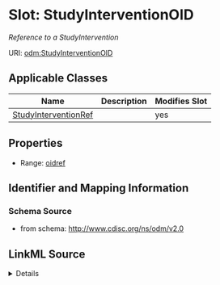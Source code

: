 # Slot: StudyInterventionOID


_Reference to a StudyIntervention_



URI: [odm:StudyInterventionOID](http://www.cdisc.org/ns/odm/v2.0/StudyInterventionOID)



<!-- no inheritance hierarchy -->




## Applicable Classes

| Name | Description | Modifies Slot |
| --- | --- | --- |
[StudyInterventionRef](StudyInterventionRef.md) |  |  yes  |







## Properties

* Range: [oidref](oidref.md)





## Identifier and Mapping Information







### Schema Source


* from schema: http://www.cdisc.org/ns/odm/v2.0




## LinkML Source

<details>
```yaml
name: StudyInterventionOID
description: Reference to a StudyIntervention
from_schema: http://www.cdisc.org/ns/odm/v2.0
rank: 1000
alias: StudyInterventionOID
domain_of:
- StudyInterventionRef
range: oidref

```
</details>